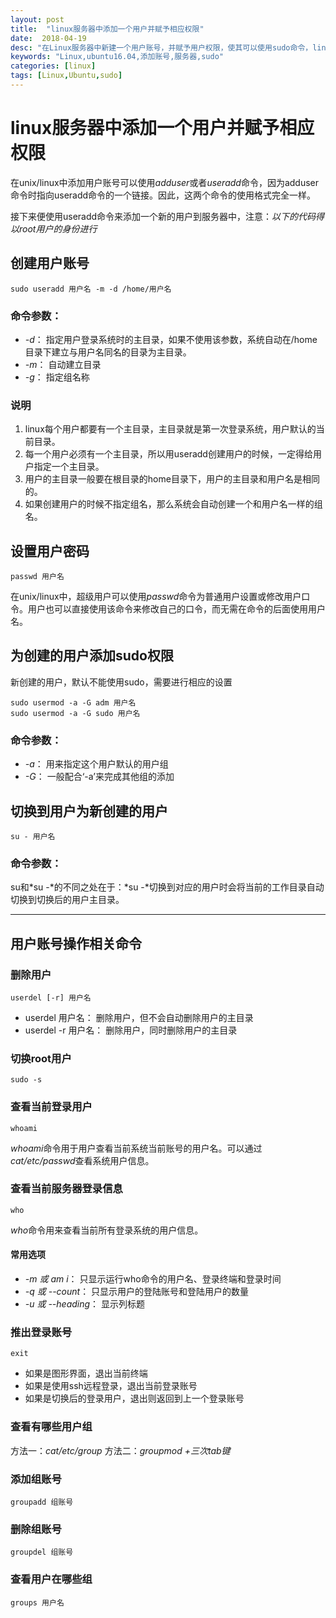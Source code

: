 ```yaml
---
layout: post
title:  "linux服务器中添加一个用户并赋予相应权限"
date:  2018-04-19
desc: "在Linux服务器中新建一个用户账号，并赋予用户权限，使其可以使用sudo命令，linux服务器版本为 Ubuntu16.04"
keywords: "Linux,ubuntu16.04,添加账号,服务器,sudo"
categories: [linux]
tags: [Linux,Ubuntu,sudo]
---
```

# linux服务器中添加一个用户并赋予相应权限

在unix/linux中添加用户账号可以使用*adduser*或者*useradd*命令，因为adduser命令时指向useradd命令的一个链接。因此，这两个命令的使用格式完全一样。

接下来便使用useradd命令来添加一个新的用户到服务器中，注意：*以下的代码得以root用户的身份进行*
## 创建用户账号
```
sudo useradd 用户名 -m -d /home/用户名
```
### 命令参数：
- *-d*：  指定用户登录系统时的主目录，如果不使用该参数，系统自动在/home目录下建立与用户名同名的目录为主目录。
- *-m*：  自动建立目录
- *-g*：  指定组名称
### 说明
1. linux每个用户都要有一个主目录，主目录就是第一次登录系统，用户默认的当前目录。
2. 每一个用户必须有一个主目录，所以用useradd创建用户的时候，一定得给用户指定一个主目录。
3. 用户的主目录一般要在根目录的home目录下，用户的主目录和用户名是相同的。
4. 如果创建用户的时候不指定组名，那么系统会自动创建一个和用户名一样的组名。

## 设置用户密码
```
passwd 用户名
```
在unix/linux中，超级用户可以使用*passwd*命令为普通用户设置或修改用户口令。用户也可以直接使用该命令来修改自己的口令，而无需在命令的后面使用用户名。

## 为创建的用户添加sudo权限
新创建的用户，默认不能使用sudo，需要进行相应的设置
```
sudo usermod -a -G adm 用户名
sudo usermod -a -G sudo 用户名
```

### 命令参数：
- *-a*：  用来指定这个用户默认的用户组
- *-G*：  一般配合‘-a’来完成其他组的添加

## 切换到用户为新创建的用户
```
su - 用户名
```
### 命令参数：
su和*su -*的不同之处在于：*su -*切换到对应的用户时会将当前的工作目录自动切换到切换后的用户主目录。

---

## 用户账号操作相关命令

### 删除用户
```
userdel [-r] 用户名
```

- userdel 用户名：  删除用户，但不会自动删除用户的主目录
- userdel -r 用户名：  删除用户，同时删除用户的主目录

### 切换root用户
```
sudo -s
```

### 查看当前登录用户
```
whoami
```

*whoami*命令用于用户查看当前系统当前账号的用户名。可以通过*cat/etc/passwd*查看系统用户信息。

### 查看当前服务器登录信息
```
who
```
*who*命令用来查看当前所有登录系统的用户信息。
#### 常用选项
- *-m 或 am i*：  只显示运行who命令的用户名、登录终端和登录时间
- *-q 或 --count*：  只显示用户的登陆账号和登陆用户的数量
- *-u 或 --heading*：  显示列标题

### 推出登录账号
```
exit
```
- 如果是图形界面，退出当前终端
- 如果是使用ssh远程登录，退出当前登录账号
- 如果是切换后的登录用户，退出则返回到上一个登录账号

### 查看有哪些用户组

方法一：*cat/etc/group*
方法二：*groupmod +三次tab键*

### 添加组账号
```
groupadd 组账号
```

### 删除组账号
```
groupdel 组账号
```

### 查看用户在哪些组
```
groups 用户名
```